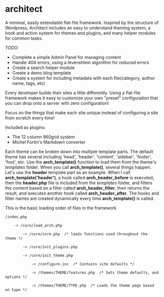 architect
============

A minimal, easily extendable flat-file framework. 
Inspired by the structure of Wordpress, Architect includes an easy to understand theming system, a hook and action system for themes and plugins, and many helper modules for common tasks.

TODO:
- Complete a simple Admin Panel for managing content
- Handle 404 errors, using a levenshtein algorithm for reduced errors
- Create a search helper module
- Create a demo blog template
- Create a system for including metadata with each file(category, author name, tags, etc)

Every developer builds their sites a little differently. Using a flat-file framework makes it easy to customize your own "preset" configuration that you can drop onto a server with zero configuration! 

Focus on the things that make each site unique instead of configuring a site from scratch every time!

Included as plugins:
- The 12 column 960grid system
- Michel Fortin's Markdown converter


Each theme can be broken down into multiple template parts. The default theme has several including 'head', 'header', 'content', 'sidebar', 'footer', 'foot', etc. 
Use the **arch_template()** function to load them from the theme's _templates_ folder. When you call **arch_template()**, several things happen. Let's use the **header** template part as an example. When I call **arch_template('header')**, a hook called **arch_header_before** is executed, then the **header.php** file is included from the _templates_ folder, and filters the content based on a filter called **arch_header_filter**, then returns the result, and executes another hook called **arch_header_after**. The hooks and filter names are created dynamically every time **arch_template()** is called.

This is the basic loading order of files in the framework

	/index.php
	
		-> /core/load_arch.php
		
			-> /core/core.php  /* loads functions used throughout the theme */

			-> /core/init_plugins.php
			
			-> /core/init_theme.php
			
				-> /configure.inc  /* Contains site defaults */
			
				-> /themes/THEME/features.php  /* Sets theme defaults, and options */
				
				-> /themes/THEME/TYPE.php  /* Loads the theme page based on type */
		
			
			
		
